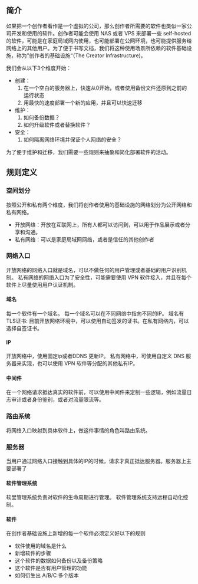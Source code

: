 ## 简介

如果把一个创作者看作是一个虚拟的公司，那么创作者所需要的软件也类似一家公司开发和使用的软件。创作者可能会使用 NAS 或者 VPS 来部署一些 self-hosted 的软件，可能是在家庭局域网内使用，也可能部署在公网环境，也可能提供服务给网络上的其他用户。为了便于书写文档，我们将这种使用场景所依赖的软件基础设施，称为”创作者的基础设施“（The Creator Infrastructure)。




我们会从以下3个维度开始：
- 创建：
	1. 在一个空白的服务器上，快速从0开始，或者使用备份文件还原到之前的运行状态
	2. 用最快的速度部署一个新的应用，并且可以快速迁移
-  维护：
	1. 如何备份数据？
	2. 如何升级软件或者替换软件？
- 安全：
	1. 如何隔离网络环境并保证个人网络的安全？


为了便于维护和迁移，我们需要一些规则来抽象和简化部署软件的活动。

## 规则定义



### 空间划分

按照公开和私有两个维度，我们将创作者使用的基础设施的网络划分为公开网络和私有网络。

- 开放网络：开放在互联网上，所有人都可以访问到，可以用于作品展示或者分享和沟通。
- 私有网络：可以是家庭局域网网络，或者是信任的其他创作者

### 网络入口
开放网络的网络入口就是域名，可以不做任何的用户管理或者基础的用户识别机制。
私有网络的网络入口为了安全性，可能需要使用 VPN 软件接入，并且在每个软件上尽量使用用户认证机制。

#### 域名
每一个软件有一个域名。
每一个域名可以在不同网络中指向不同的IP。
域名有TLS证书: 目前开放网络环境中，可以使用自动签发的证书。在私有网络内，可以选择自签证书。

#### IP
开放网络中，使用固定ip或者DDNS 更新IP。
私有网络中，可使用自定义 DNS 服务器来实现，也可以使用 VPN 软件等分配的其他私有IP。

#### 中间件
在一个网络请求抵达真实的软件前，可以使用中间件来定制一些逻辑，例如流量日志审计或者身份鉴别，或者对流量限流等。


### 路由系统
将网络入口映射到具体软件上，做这件事情的角色叫路由系统。

### 服务器
当用户通过网络入口接触到具体的IP的时候，请求才真正抵达服务器。服务器上主要部署了

#### 软件管理系统
软里管理系统负责对软件的生命周期进行管理。
软件管理系统支持远程自动化控制。

#### 软件
在创作者基础设施上新增的每一个软件必须定义好以下的规则
- 软件使用的域名是什么
- 新增软件的步骤
- 这个软件的数据如何备份以及备份策略
- 这个软件是否有用户管理的功能
- 如何衍生出 A/B/C 多个版本